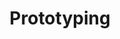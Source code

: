 ---
title: Prototyping
service: Strategy
description: Alcatra tenderloin tail, filet mignon tri-tip andouille t-bone pancetta pork jerky venison bacon. Filet mignon chuck strip steak cow shoulder.
image: ../images/services-illustrations/icon-prototyping.svg
---